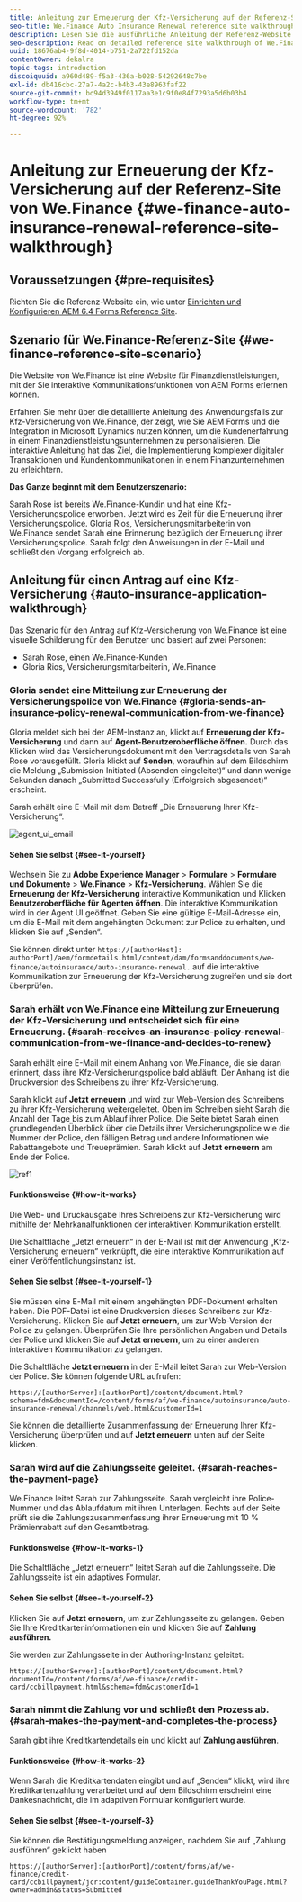```yaml
---
title: Anleitung zur Erneuerung der Kfz-Versicherung auf der Referenz-Site von We.Finance
seo-title: We.Finance Auto Insurance Renewal reference site walkthrough
description: Lesen Sie die ausführliche Anleitung der Referenz-Website zum We.Finance-Anwendungsbeispiel für Kfz-Versicherung , in der erläutert wird, wie AEM Formulare und seine Integration mit Microsoft Dynamics zur Personalisierung des Kundenerlebnisses in einem Finanzdienstleistungsunternehmen beitragen.
seo-description: Read on detailed reference site walkthrough of We.Finance Auto Insurance use case which showcases how AEM forms and its integration with Microsoft Dynamics helps personalize customer experience in a financial service company.
uuid: 18676ab4-9f8d-4014-b751-2a722fd152da
contentOwner: dekalra
topic-tags: introduction
discoiquuid: a960d489-f5a3-436a-b028-54292648c7be
exl-id: db416cbc-27a7-4a2c-b4b3-43e8963faf22
source-git-commit: bd94d3949f0117aa3e1c9f0e84f7293a5d6b03b4
workflow-type: tm+mt
source-wordcount: '782'
ht-degree: 92%

---
```


# Anleitung zur Erneuerung der Kfz-Versicherung auf der Referenz-Site von We.Finance {#we-finance-auto-insurance-renewal-reference-site-walkthrough}

## Voraussetzungen {#pre-requisites}

Richten Sie die Referenz-Website ein, wie unter [Einrichten und Konfigurieren AEM 6.4 Forms Reference Site](/help/forms/using/setup-reference-sites.md).

## Szenario für We.Finance-Referenz-Site  {#we-finance-reference-site-scenario}

Die Website von We.Finance ist eine Website für Finanzdienstleistungen, mit der Sie interaktive Kommunikationsfunktionen von AEM Forms erlernen können.

Erfahren Sie mehr über die detaillierte Anleitung des Anwendungsfalls zur Kfz-Versicherung von We.Finance, der zeigt, wie Sie AEM Forms und die Integration in Microsoft Dynamics nutzen können, um die Kundenerfahrung in einem Finanzdienstleistungsunternehmen zu personalisieren. Die interaktive Anleitung hat das Ziel, die Implementierung komplexer digitaler Transaktionen und Kundenkommunikationen in einem Finanzunternehmen zu erleichtern.

**Das Ganze beginnt mit dem Benutzerszenario:** 

Sarah Rose ist bereits We.Finance-Kundin und hat eine Kfz-Versicherungspolice erworben. Jetzt wird es Zeit für die Erneuerung ihrer Versicherungspolice. Gloria Rios, Versicherungsmitarbeiterin von We.Finance sendet Sarah eine Erinnerung bezüglich der Erneuerung ihrer Versicherungspolice. Sarah folgt den Anweisungen in der E-Mail und schließt den Vorgang erfolgreich ab.

## Anleitung für einen Antrag auf eine Kfz-Versicherung {#auto-insurance-application-walkthrough}

Das Szenario für den Antrag auf Kfz-Versicherung von We.Finance ist eine visuelle Schilderung für den Benutzer und basiert auf zwei Personen:

* Sarah Rose, einen We.Finance-Kunden
* Gloria Rios, Versicherungsmitarbeiterin, We.Finance

### Gloria sendet eine Mitteilung zur Erneuerung der Versicherungspolice von We.Finance {#gloria-sends-an-insurance-policy-renewal-communication-from-we-finance}

Gloria meldet sich bei der AEM-Instanz an, klickt auf **Erneuerung der Kfz-Versicherung** und dann auf **Agent-Benutzeroberfläche öffnen.** Durch das Klicken wird das Versicherungsdokument mit den Vertragsdetails von Sarah Rose vorausgefüllt. Gloria klickt auf **Senden**, woraufhin auf dem Bildschirm die Meldung „Submission Initiated (Absenden eingeleitet)“ und dann wenige Sekunden danach „Submitted Successfully (Erfolgreich abgesendet)“ erscheint.

Sarah erhält eine E-Mail mit dem Betreff „Die Erneuerung Ihrer Kfz-Versicherung“.

![agent_ui_email](assets/agent_ui_email.png)

#### Sehen Sie selbst {#see-it-yourself}

Wechseln Sie zu **Adobe Experience Manager** > **Formulare** > **Formulare und Dokumente** > **We.Finance** > **Kfz-Versicherung**. Wählen Sie die **Erneuerung der Kfz-Versicherung** interaktive Kommunikation und Klicken **Benutzeroberfläche für Agenten öffnen**. Die interaktive Kommunikation wird in der Agent UI geöffnet. Geben Sie eine gültige E-Mail-Adresse ein, um die E-Mail mit dem angehängten Dokument zur Police zu erhalten, und klicken Sie auf „Senden“.

Sie können direkt unter `https://[authorHost]: authorPort]/aem/formdetails.html/content/dam/formsanddocuments/we-finance/autoinsurance/auto-insurance-renewal.` auf die interaktive Kommunikation zur Erneuerung der Kfz-Versicherung zugreifen und sie dort überprüfen.

### Sarah erhält von We.Finance eine Mitteilung zur Erneuerung der Kfz-Versicherung und entscheidet sich für eine Erneuerung. {#sarah-receives-an-insurance-policy-renewal-communication-from-we-finance-and-decides-to-renew}

Sarah erhält eine E-Mail mit einem Anhang von We.Finance, die sie daran erinnert, dass ihre Kfz-Versicherungspolice bald abläuft. Der Anhang ist die Druckversion des Schreibens zu ihrer Kfz-Versicherung.

Sarah klickt auf **Jetzt erneuern** und wird zur Web-Version des Schreibens zu ihrer Kfz-Versicherung weitergeleitet. Oben im Schreiben sieht Sarah die Anzahl der Tage bis zum Ablauf ihrer Police. Die Seite bietet Sarah einen grundlegenden Überblick über die Details ihrer Versicherungspolice wie die Nummer der Police, den fälligen Betrag und andere Informationen wie Rabattangebote und Treueprämien. Sarah klickt auf **Jetzt erneuern** am Ende der Police.

![ref1](assets/ref1.png)

#### Funktionsweise {#how-it-works}

Die Web- und Druckausgabe Ihres Schreibens zur Kfz-Versicherung wird mithilfe der Mehrkanalfunktionen der interaktiven Kommunikation erstellt.

Die Schaltfläche „Jetzt erneuern“ in der E-Mail ist mit der Anwendung „Kfz-Versicherung erneuern“ verknüpft, die eine interaktive Kommunikation auf einer Veröffentlichungsinstanz ist.

#### Sehen Sie selbst {#see-it-yourself-1}

Sie müssen eine E-Mail mit einem angehängten PDF-Dokument erhalten haben. Die PDF-Datei ist eine Druckversion dieses Schreibens zur Kfz-Versicherung. Klicken Sie auf **Jetzt erneuern**, um zur Web-Version der Police zu gelangen. Überprüfen Sie Ihre persönlichen Angaben und Details der Police und klicken Sie auf **Jetzt erneuern**, um zu einer anderen interaktiven Kommunikation zu gelangen.

Die Schaltfläche **Jetzt erneuern** in der E-Mail leitet Sarah zur Web-Version der Police. Sie können folgende URL aufrufen:

`https://[authorServer]:[authorPort]/content/document.html?schema=fdm&documentId=/content/forms/af/we-finance/autoinsurance/auto-insurance-renewal/channels/web.html&customerId=1`

Sie können die detaillierte Zusammenfassung der Erneuerung Ihrer Kfz-Versicherung überprüfen und auf **Jetzt erneuern** unten auf der Seite klicken.

### Sarah wird auf die Zahlungsseite geleitet. {#sarah-reaches-the-payment-page}

We.Finance leitet Sarah zur Zahlungsseite. Sarah vergleicht ihre Police-Nummer und das Ablaufdatum mit ihren Unterlagen. Rechts auf der Seite prüft sie die Zahlungszusammenfassung ihrer Erneuerung mit 10 % Prämienrabatt auf den Gesamtbetrag.

#### Funktionsweise {#how-it-works-1}

Die Schaltfläche „Jetzt erneuern“ leitet Sarah auf die Zahlungsseite. Die Zahlungsseite ist ein adaptives Formular.

#### Sehen Sie selbst {#see-it-yourself-2}

Klicken Sie auf **Jetzt erneuern**, um zur Zahlungsseite zu gelangen. Geben Sie Ihre Kreditkarteninformationen ein und klicken Sie auf **Zahlung ausführen.**

Sie werden zur Zahlungsseite in der Authoring-Instanz geleitet:

`https://[authorServer]:[authorPort]/content/document.html?documentId=/content/forms/af/we-finance/credit-card/ccbillpayment.html&schema=fdm&customerId=1`

### Sarah nimmt die Zahlung vor und schließt den Prozess ab. {#sarah-makes-the-payment-and-completes-the-process}

Sarah gibt ihre Kreditkartendetails ein und klickt auf **Zahlung ausführen**.

#### Funktionsweise {#how-it-works-2}

Wenn Sarah die Kreditkartendaten eingibt und auf „Senden“ klickt, wird ihre Kreditkartenzahlung verarbeitet und auf dem Bildschirm erscheint eine Dankesnachricht, die im adaptiven Formular konfiguriert wurde.

#### Sehen Sie selbst {#see-it-yourself-3}

Sie können die Bestätigungsmeldung anzeigen, nachdem Sie auf „Zahlung ausführen“ geklickt haben

`https://[authorServer]:[authorPort]/content/forms/af/we-finance/credit-card/ccbillpayment/jcr:content/guideContainer.guideThankYouPage.html?owner=admin&status=Submitted`
